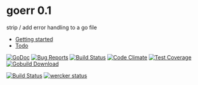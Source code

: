 goerr 0.1
=========

strip / add error handling to a go file

* [Getting started](https://github.com/goerr/goerr/wiki/Getting-started)
* [Todo](https://github.com/goerr/goerr/wiki/TODO)

[![GoDoc](https://godoc.org/github.com/goerr/goerr?status.svg)](https://godoc.org/github.com/goerr/goerr)
[![Bug Reports](https://badge.waffle.io/goerr/goerr.png?label=bug&title=bug%20reports)](http://waffle.io/goerr/goerr)  [![Build Status](https://travis-ci.org/goerr/goerr.svg?branch=master)](https://travis-ci.org/goerr/goerr)
[![Code Climate](https://codeclimate.com/github/goerr/goerr/badges/gpa.svg)](https://codeclimate.com/github/goerr/goerr) [![Test Coverage](https://codeclimate.com/github/goerr/goerr/badges/coverage.svg)](https://codeclimate.com/github/goerr/goerr)
[![Gobuild Download](http://gobuild.io/badge/github.com/goerr/goerr/goerr/downloads.svg)](http://gobuild.io/github.com/goerr/goerr/goerr)

[![Build Status](https://drone.io/github.com/goerr/goerr/status.png)](https://drone.io/github.com/goerr/goerr/latest)
[![wercker status](https://app.wercker.com/status/6ddf46e485350cb0f8575517e3e50b53/s "wercker status")](https://app.wercker.com/project/bykey/6ddf46e485350cb0f8575517e3e50b53)
